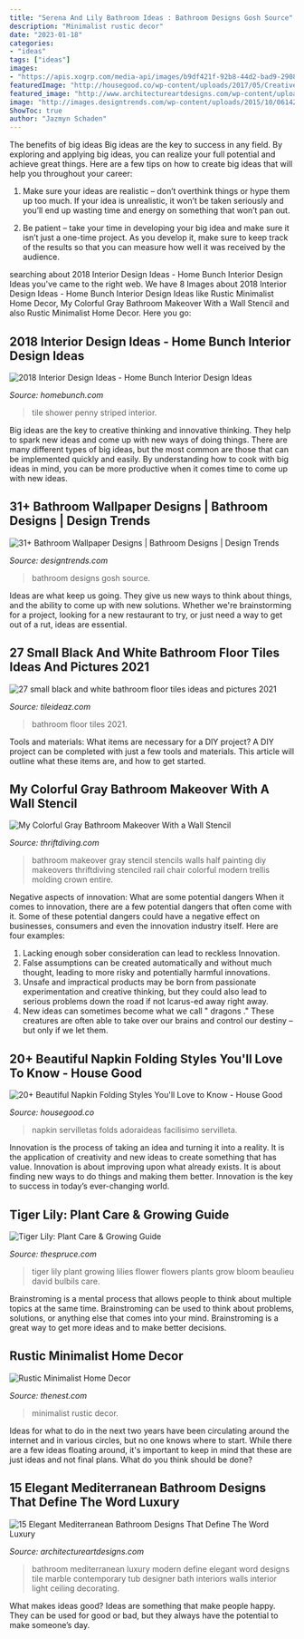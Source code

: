```yaml
---
title: "Serena And Lily Bathroom Ideas : Bathroom Designs Gosh Source"
description: "Minimalist rustic decor"
date: "2023-01-18"
categories:
- "ideas"
tags: ["ideas"]
images:
- "https://apis.xogrp.com/media-api/images/b9df421f-92b8-44d2-bad9-29080b63626e"
featuredImage: "http://housegood.co/wp-content/uploads/2017/05/Creative-Napkin-Folds-for-Your-Holiday-Table-4.jpg"
featured_image: "http://www.architectureartdesigns.com/wp-content/uploads/2015/02/15-Elegant-Mediterranean-Bathroom-Designs-That-Define-The-Word-Luxury-11-630x883.jpg"
image: "http://images.designtrends.com/wp-content/uploads/2015/10/06142118/Gosh-Bathroom-Wallpaper-Design.jpg"
ShowToc: true
author: "Jazmyn Schaden"
---
```



The benefits of big ideas
Big ideas are the key to success in any field. By exploring and applying big ideas, you can realize your full potential and achieve great things. Here are a few tips on how to create big ideas that will help you throughout your career:
1. Make sure your ideas are realistic – don’t overthink things or hype them up too much. If your idea is unrealistic, it won’t be taken seriously and you’ll end up wasting time and energy on something that won’t pan out.

2. Be patient – take your time in developing your big idea and make sure it isn’t just a one-time project. As you develop it, make sure to keep track of the results so that you can measure how well it was received by the audience.


	

		
searching about 2018 Interior Design Ideas - Home Bunch Interior Design Ideas you've came to the right web. We have 8 Images about 2018 Interior Design Ideas - Home Bunch Interior Design Ideas like Rustic Minimalist Home Decor, My Colorful Gray Bathroom Makeover With a Wall Stencil and also Rustic Minimalist Home Decor. Here you go:
		
    
## 2018 Interior Design Ideas - Home Bunch Interior Design Ideas

<img loading=lazy src="http://www.homebunch.com/wp-content/uploads/2018/01/Blue-and-white-penny-tile-Shower-striped-penny-tile-shower-tile-penny-tile-blue-and-white-striped-tile.jpg" onerror="this.onerror=null;this.src='https://tse2.mm.bing.net/th?id=OIP.bHBrbNPCfxHXlW4e_0gk-gHaLH&amp;pid=15.1';" alt="2018 Interior Design Ideas - Home Bunch Interior Design Ideas">

_Source: homebunch.com_

>tile shower penny striped interior. 

	

Big ideas are the key to creative thinking and innovative thinking. They help to spark new ideas and come up with new ways of doing things. There are many different types of big ideas, but the most common are those that can be implemented quickly and easily. By understanding how to cook with big ideas in mind, you can be more productive when it comes time to come up with new ideas.

    
## 31+ Bathroom Wallpaper Designs | Bathroom Designs | Design Trends

<img loading=lazy src="http://images.designtrends.com/wp-content/uploads/2015/10/06142118/Gosh-Bathroom-Wallpaper-Design.jpg" onerror="this.onerror=null;this.src='https://tse3.mm.bing.net/th?id=OIP.5qGzsO0-nwR3_xe-_b0VAwHaLJ&amp;pid=15.1';" alt="31+ Bathroom Wallpaper Designs | Bathroom Designs | Design Trends">

_Source: designtrends.com_

>bathroom designs gosh source. 

	

Ideas are what keep us going. They give us new ways to think about things, and the ability to come up with new solutions. Whether we're brainstorming for a project, looking for a new restaurant to try, or just need a way to get out of a rut, ideas are essential.

    
## 27 Small Black And White Bathroom Floor Tiles Ideas And Pictures 2021

<img loading=lazy src="https://www.tileideaz.com/wp-content/uploads/2015/01/small_black_and_white_bathroom_floor_tiles_10.jpg" onerror="this.onerror=null;this.src='https://tse2.mm.bing.net/th?id=OIP.FoyEmQVxcYLwPLJUXmqUCgHaLo&amp;pid=15.1';" alt="27 small black and white bathroom floor tiles ideas and pictures 2021">

_Source: tileideaz.com_

>bathroom floor tiles 2021. 

	

Tools and materials: What items are necessary for a DIY project?
A DIY project can be completed with just a few tools and materials. This article will outline what these items are, and how to get started.

    
## My Colorful Gray Bathroom Makeover With A Wall Stencil

<img loading=lazy src="http://thriftdiving.com/wp-content/uploads/2016/01/Small-Gray-Bathroom-Makeover-AFTER-ThriftDiving.com-blog.jpg" onerror="this.onerror=null;this.src='https://tse2.mm.bing.net/th?id=OIP.0mZtdfFgCxkz8ZfWnpCKJQHaLH&amp;pid=15.1';" alt="My Colorful Gray Bathroom Makeover With a Wall Stencil">

_Source: thriftdiving.com_

>bathroom makeover gray stencil stencils walls half painting diy makeovers thriftdiving stenciled rail chair colorful modern trellis molding crown entire. 

	

Negative aspects of innovation: What are some potential dangers
When it comes to innovation, there are a few potential dangers that often come with it. Some of these potential dangers could have a negative effect on businesses, consumers and even the innovation industry itself. Here are four examples:
1. Lacking enough sober consideration can lead to reckless Innovation.
2. False assumptions can be created automatically and without much thought, leading to more risky and potentially harmful innovations.
3. Unsafe and impractical products may be born from passionate experimentation and creative thinking, but they could also lead to serious problems down the road if not Icarus-ed away right away. 
4. New ideas can sometimes become what we call " dragons ." These creatures are often able to take over our brains and control our destiny – but only if we let them.

    
## 20+ Beautiful Napkin Folding Styles You&#039;ll Love To Know - House Good

<img loading=lazy src="http://housegood.co/wp-content/uploads/2017/05/Creative-Napkin-Folds-for-Your-Holiday-Table-4.jpg" onerror="this.onerror=null;this.src='https://tse4.mm.bing.net/th?id=OIP.uzbZKmQQ34MtdeQ_XWUUvgHaHa&amp;pid=15.1';" alt="20+ Beautiful Napkin Folding Styles You&#039;ll Love to Know - House Good">

_Source: housegood.co_

>napkin servilletas folds adoraideas facilisimo servilleta. 

	

Innovation is the process of taking an idea and turning it into a reality. It is the application of creativity and new ideas to create something that has value. Innovation is about improving upon what already exists. It is about finding new ways to do things and making them better. Innovation is the key to success in today’s ever-changing world.

    
## Tiger Lily: Plant Care &amp; Growing Guide

<img loading=lazy src="https://www.thespruce.com/thmb/6CCbyZH_fXcivRnL1I1yNGMLS6A=/5000x3300/filters:fill(auto,1)/tiger-lily-bloom-bulbils-big-56a589203df78cf77288b3c7.jpg" onerror="this.onerror=null;this.src='https://tse4.mm.bing.net/th?id=OIP.x9Ds2vzH4mQStBvLsuepugHaE4&amp;pid=15.1';" alt="Tiger Lily: Plant Care &amp; Growing Guide">

_Source: thespruce.com_

>tiger lily plant growing lilies flower flowers plants grow bloom beaulieu david bulbils care. 

	

Brainstroming is a mental process that allows people to think about multiple topics at the same time. Brainstroming can be used to think about problems, solutions, or anything else that comes into your mind. Brainstroming is a great way to get more ideas and to make better decisions.

    
## Rustic Minimalist Home Decor

<img loading=lazy src="https://apis.xogrp.com/media-api/images/b9df421f-92b8-44d2-bad9-29080b63626e" onerror="this.onerror=null;this.src='https://tse2.mm.bing.net/th?id=OIP.GelxCcdjpgefK5YpGAkVOAHaFj&amp;pid=15.1';" alt="Rustic Minimalist Home Decor">

_Source: thenest.com_

>minimalist rustic decor. 

	

Ideas for what to do in the next two years have been circulating around the internet and in various circles, but no one knows where to start. While there are a few ideas floating around, it's important to keep in mind that these are just ideas and not final plans. What do you think should be done?

    
## 15 Elegant Mediterranean Bathroom Designs That Define The Word Luxury

<img loading=lazy src="http://www.architectureartdesigns.com/wp-content/uploads/2015/02/15-Elegant-Mediterranean-Bathroom-Designs-That-Define-The-Word-Luxury-11-630x883.jpg" onerror="this.onerror=null;this.src='https://tse2.mm.bing.net/th?id=OIP.r_IZqNDZyjSJydxICjFLFAHaKY&amp;pid=15.1';" alt="15 Elegant Mediterranean Bathroom Designs That Define The Word Luxury">

_Source: architectureartdesigns.com_

>bathroom mediterranean luxury modern define elegant word designs tile marble contemporary tub designer bath interiors walls interior light ceiling decorating. 

	

What makes ideas good?
Ideas are something that make people happy. They can be used for good or bad, but they always have the potential to make someone’s day.

